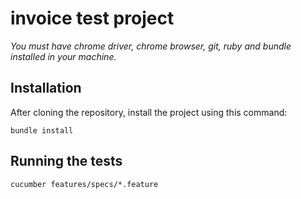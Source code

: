 # invoice test project

_You must have chrome driver, chrome browser, git, ruby and bundle installed in your machine._

## Installation

After cloning the repository, install the project using this command:

`bundle install`

## Running the tests

`cucumber features/specs/*.feature`
